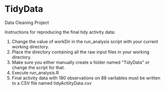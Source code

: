 # TidyData
Data Cleaning Project 

Instructions for reproducing the final tidy activity data:

1. Change the value of workDir in the run_analysis script with your current working directory. 
2. Place the directory containing all the raw input files in your working directory. 
3. Make sure you either manually create a folder named "TidyData" or change the script for that. 
4. Execute run_analysis.R
5. Final activity data with 180 observations on 88 varilables must be written to a CSV file named tidyActiityData.csv
